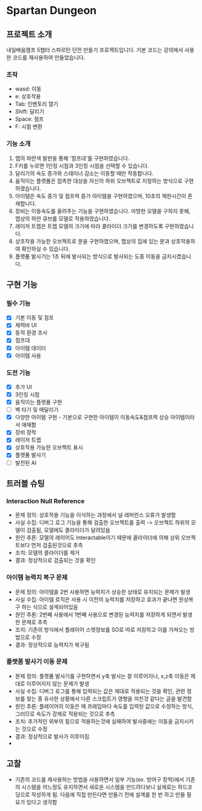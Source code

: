 # Spartan Dungeon
## 프로젝트 소개
내일배움캠프 5챕터 스파르탄 던전 만들기 프로젝트입니다.
기본 코드는 강의에서 사용한 코드를 재사용하여 만들었습니다.

### 조작
- wasd: 이동
- e: 상호작용
- Tab: 인벤토리 열기
- Shift: 달리기
- Space: 점프
- F: 시점 변환

### 기능 소개
1. 맵의 파란색 발판을 통해 '점프대'를 구현하였습니다.
2. F키를 누르면 1인칭 시점과 3인칭 시점을 선택할 수 있습니다.
3. 달리기의 속도 증가와 스태미너 감소는 이동할 때만 작동합니다.
4. 움직이는 플랫폼은 접촉한 대상을 자신의 하위 오브젝트로 지정하는 방식으로 구현하였습니다.
5. 아이템은 속도 증가 및 점프력 증가 아이템을 구현하였으며, 10초의 제한시간이 존재합니다.
6. 장비는 이동속도를 올려주는 기능을 구현하였습니다. 마땅한 모델을 구하지 못해, 맵상의 하얀 큐브를 모델로 적용하였습니다.
7. 레이저 트랩은 트랩 모델의 크기에 따라 콜라이더 크기를 변경하도록 구현하였습니다.
8. 상호작용 가능한 오브젝트로 문을 구현하였으며, 맵상의 집에 있는 문과 상호작용하여 확인하실 수 있습니다.
9. 플랫폼 발사기는 1초 뒤에 발사되는 방식으로 발사되는 도중 이동을 금지시켰습니다.

## 구현 기능
### 필수 기능
- [x] 기본 이동 및 점프
- [x] 체력바 UI
- [x] 동적 환경 조사
- [x] 점프대
- [x] 아이템 데이터
- [x] 아이템 사용

### 도전 기능
- [x] 추가 UI
- [x] 3인칭 시점
- [x] 움직이는 플랫폼 구현
- [ ] 벽 타기 및 매달리기
- [x] 다양한 아이템 구현 - 기본으로 구현한 아이템이 이동속도&점프력 상승 아이템이라서 애매함
- [x] 장비 장착
- [x] 레이저 트랩
- [x] 상호작용 가능한 오브젝트 표시
- [x] 플랫폼 발사기
- [ ] 발전된 AI

## 트러블 슈팅

### Interaction Null Reference
- 문제 정의: 상호작용 기능을 이식하는 과정에서 널 레퍼런스 오류가 발생함
- 사실 수집: 디버그 로그 기능을 통해 검출한 오브젝트를 출력 -> 오브젝트 하위의 모델이 검출됨, 모델에도 콜라이더가 달려있음
- 원인 추론: 모델의 레이어도 Interactable이기 때문에 콜라이더에 의해 상위 오브젝트보다 먼저 검출된것으로 추측
- 조치: 모델의 콜라이더를 제거
- 결과: 정상적으로 검출되는 것을 확인

### 아이템 능력치 복구 문제
- 문제 정의: 아이템을 2번 사용하면 능력치가 상승한 상태로 유지되는 문제가 발생
- 사실 수집: 아이템 로직은 사용 시 이전의 능력치를 저장하고 효과가 끝나면 원상복구 하는 식으로 설계되어있음
- 원인 추론: 2번째 사용에서 1번째 사용으로 변경된 능력치를 저장하게 되면서 발생한 문제로 추측
- 조치: 기존의 방식에서 플레이어 스탯정보를 SO로 따로 저장하고 이를 가져오는 방법으로 수정
- 결과: 정상적으로 능력치가 복구됨

### 플랫폼 발사기 이동 문제
- 문제 정의: 플랫폼 발사기를 구현하면서 y축 발사는 잘 이루어지나, x,z축 이동은 제대로 이루어지지 않는 문제가 발생
- 사실 수집: 디버그 로그를 통해 입력되는 값은 제대로 적용되는 것을 확인, 관련 정보를 찾는 중 유사한 상황에서 다른 스크립트가 영향을 끼친것 같다는 글을 발견함
- 원인 추론: 플레이어의 이동은 매 프레임마다 속도를 입력된 값으로 수정하는 방식, 그러므로 속도가 강제로 적용되는 것으로 추측
- 조치: 추가적인 외부의 힘으로 적용하는것에 실패하여 발사중에는 이동을 금지시키는 것으로 수정
- 결과: 정상적으로 발사가 이루어짐
- 
## 고찰
- 기존의 코드를 재사용하는 방법을 사용하면서 일부 기능(ex. 방어구 장착)에서 기존의 시스템을 어느정도 유지하면서 새로운 시스템을 만드려다보니
  실제로는 하드코딩으로 작성하게 됨. 다음에 직접 만든다면 만들기 전에 설계를 한 번 하고 만들 필요가 있다고 생각함
